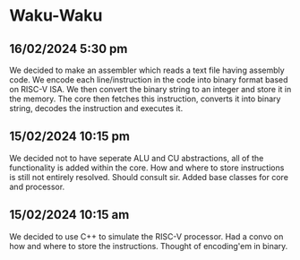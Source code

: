 # Waku-Waku

## 16/02/2024 5:30 pm

We decided to make an assembler which reads a text file having assembly code.
We encode each line/instruction in the code into binary format based on RISC-V ISA. 
We then convert the binary string to an integer and store it in the memory.
The core then fetches this instruction, converts it into binary string, decodes the instruction and executes it.

## 15/02/2024 10:15 pm

We decided not to have seperate ALU and CU abstractions, all of the functionality is added within the core.
How and where to store instructions is still not entirely resolved. Should consult sir.
Added base classes for core and processor.

## 15/02/2024 10:15 am

We decided to use C++ to simulate the RISC-V processor. Had a convo on how and where to store the instructions. Thought of encoding'em in binary.
